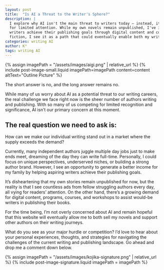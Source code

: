 ```yaml
---
layout: post
title:  "Is AI a Threat to the Writer's Sphere?"
description: |
  I explore why AI isn't the main threat to writers today – instead, it's the overwhelming number of authors competing 
  for limited attention. While my own novels remain unpublished, I've identified an opportunity in helping other 
  writers achieve their publishing goals through digital content and courses. Rather than viewing this as giving up on 
  fiction, I see it as a path that could eventually enable both my writing and teaching aspirations.
categories: writing AI
author: K°
tags: writing AI
---
```


<div>
{% assign imagePath = "/assets/images/aigi.png" | relative_url %}
{% include post-image-small.liquid imagePath=imagePath content=content 
altText="Outline Picture" %}
</div>

The short answer is no, and the long answer remains no.

While many of us worry about AI as a potential threat to our writing careers, the real challenge we face right now is the sheer number of authors writing and publishing. With so many of us competing for limited recognition and significance, AI isn’t our primary concern at this moment.
&nbsp;
## The real question we need to ask is:
How can we make our individual writing stand out in a market where the supply exceeds the demand?

Currently, many independent authors juggle multiple day jobs just to make ends meet, dreaming of the day they can write full-time. Personally, I could focus on unique perspectives, underserved niches, or building a strong author brand. However, I see an opportunity to generate a better income for my family by helping aspiring writers achieve their publishing goals.

It’s disheartening that my own stories remain unpublished for now, but the reality is that I see countless ads from fellow struggling authors every day, all vying for readers’ attention. On the other hand, there’s a growing demand for digital content, programs, courses, and workshops to assist would-be writers in publishing their books.

For the time being, I’m not overly concerned about AI and remain hopeful that this website will eventually allow me to both sell my novels and support other authors on their writing journeys.

What do you see as your major hurdle or competition? I’d love to hear about your personal experiences, thoughts, and strategies for navigating the challenges of the current writing and publishing landscape. Go ahead and drop me a comment down below.

<!-- signature -->
{% assign imagePath = "/assets/images/kojika-signature.png" | relative_url %}
{% include post-image-signature.liquid imagePath = imagePath %}


